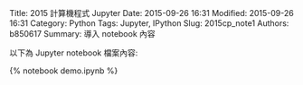 Title: 2015 計算機程式 Jupyter
Date: 2015-09-26 16:31
Modified: 2015-09-26 16:31
Category: Python
Tags: Jupyter, IPython
Slug: 2015cp_note1
Authors: b850617
Summary: 導入 notebook 內容

以下為 Jupyter notebook 檔案內容:

{% notebook demo.ipynb %}



